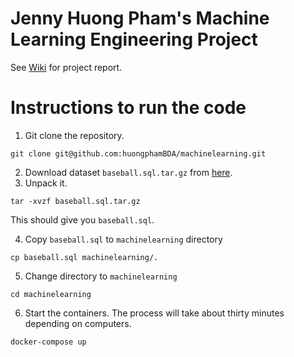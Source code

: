 # Jenny Huong Pham's Machine Learning Engineering Project 
See [Wiki](https://github.com/huongphamBDA/machinelearning/wiki) for project report.

# Instructions to run the code 
1. Git clone the repository.
```
git clone git@github.com:huongphamBDA/machinelearning.git
```

2. Download dataset `baseball.sql.tar.gz` from [here](https://drive.google.com/file/d/1pXAwQQMJ4TBUasldnm-1HD8PE8WZgi0k/view?usp=sharing).
3. Unpack it.
```
tar -xvzf baseball.sql.tar.gz
```
This should give you `baseball.sql`.

4. Copy `baseball.sql` to `machinelearning` directory
```
cp baseball.sql machinelearning/.
```
5. Change directory to `machinelearning` 
```
cd machinelearning
```

6. Start the containers. The process will take about thirty minutes depending on computers.
```
docker-compose up
```
